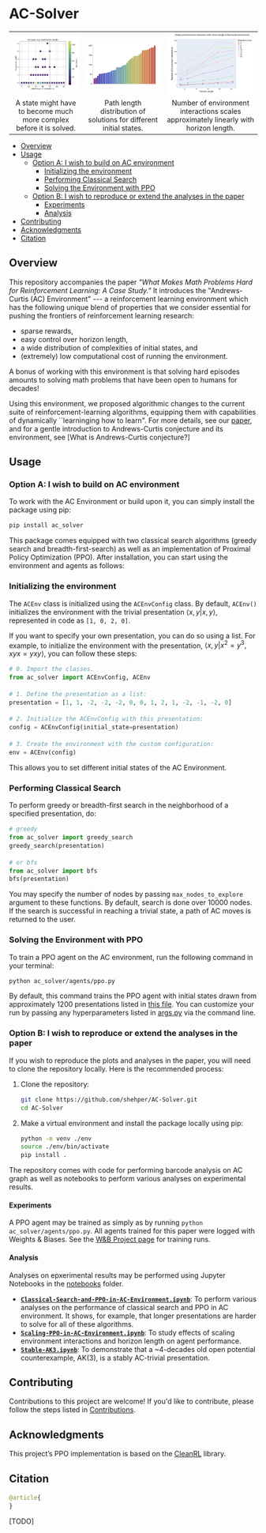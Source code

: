 # AC-Solver

<table>
  <tr>
    <td><img src="assets/image1.png" alt="Image 1" width="500"/></td>
    <td><img src="assets/image3.png" alt="Image 2" width="500"/></td>
    <td><img src="assets/image2.png" alt="Image 3" width="500"/></td>
  </tr>
  <tr>
    <td align="center">A state might have to become much more complex before it is solved.</td>
    <td align="center">Path length distribution of solutions for different initial states.</td>
    <td align="center">Number of environment interactions scales approximately linearly with horizon length.</td>
  </tr>
</table>

- [Overview](#overview)
- [Usage](#usage)
   - [Option A: I wish to build on AC environment](#option-a-i-wish-to-build-on-ac-environment)
     - [Initializing the environment](#initializing-the-environment)
      - [Performing Classical Search](#performing-classical-search)
      - [Solving the Environment with PPO](#solving-the-environment-with-ppo)
   - [Option B: I wish to reproduce or extend the analyses in the paper](#option-b-i-wish-to-reproduce-or-extend-the-analyses-in-the-paper)
      - [Experiments](#experiments)
      - [Analysis](#analysis)
- [Contributing](#contributing)
- [Acknowledgments](#acknowledgments)
- [Citation](#citation)



## Overview

This repository accompanies the paper *"What Makes Math Problems Hard for Reinforcement Learning: A Case Study."* It introduces the "Andrews-Curtis (AC) Environment" --- a reinforcement learning environment which has the following unique blend of properties that we consider essential for pushing the frontiers of reinforcement learning research:

- sparse rewards,
- easy control over horizon length,
- a wide distribution of complexities of initial states, and
- (extremely) low computational cost of running the environment.

A bonus of working with this environment is that solving hard episodes amounts to solving math problems that have been open to humans for decades! 

Using this environment, we proposed algorithmic changes to the current suite of reinforcement-learning algorithms, equipping them with capabilities of dynamically ``learninging how to learn". For more details, see our [paper](https://arxiv.org/), and for a gentle introduction to Andrews-Curtis conjecture and its environment, see [What is Andrews-Curtis conjecture?]

## Usage

### Option A: I wish to build on AC environment
To work with the AC Environment or build upon it, you can simply install the package using pip:

```bash
pip install ac_solver
```

This package comes equipped with two classical search algorithms (greedy search and breadth-first-search) as well as an implementation of Proximal Policy Optimization (PPO). After installation, you can start using the environment and agents as follows:

### Initializing the environment

The `ACEnv` class is initialized using the `ACEnvConfig` class. By default, `ACEnv()` initializes the environment with the trivial presentation $\langle x, y | x, y \rangle$, represented in code as `[1, 0, 2, 0]`.

If you want to specify your own presentation, you can do so using a list. For example, to initialize the environment with the presentation, $\langle x, y | x^2 = y^3, xyx = yxy \rangle$, you can follow these steps:

```python
# 0. Import the classes.
from ac_solver import ACEnvConfig, ACEnv

# 1. Define the presentation as a list:
presentation = [1, 1, -2, -2, -2, 0, 0, 1, 2, 1, -2, -1, -2, 0]

# 2. Initialize the ACEnvConfig with this presentation:
config = ACEnvConfig(initial_state=presentation)

# 3. Create the environment with the custom configuration:
env = ACEnv(config)
```

This allows you to set different initial states of the AC Environment.

### Performing Classical Search

To perform greedy or breadth-first search in the neighborhood of a specified presentation, do:

```python
# greedy
from ac_solver import greedy_search
greedy_search(presentation)

# or bfs
from ac_solver import bfs
bfs(presentation)
```

You may specify the number of nodes by passing `max_nodes_to_explore` argument to these functions. By default, search is done over 10000 nodes. If the search is successful in reaching a trivial state, a path of AC moves is returned to the user.

### Solving the Environment with PPO

To train a PPO agent on the AC environment, run the following command in your terminal:

```bash
python ac_solver/agents/ppo.py
```

By default, this command trains the PPO agent with initial states drawn from approximately 1200 presentations listed in [this file](ac_solver/search/miller_schupp/data/all_presentations.txt). You can customize your run by passing any hyperparameters listed in [args.py](ac_solver/agents/args.py) via the command line.

<!-- ### Solving AC Environment using Stable Baselines or RLLib

[TODO] Include here info on how to train our environment with stable baselines or rllib.-->

### Option B: I wish to reproduce or extend the analyses in the paper
If you wish to reproduce the plots and analyses in the paper, you will need to clone the repository locally. Here is the recommended process:

1. Clone the repository:

   ```bash
   git clone https://github.com/shehper/AC-Solver.git
   cd AC-Solver
   ```

2. Make a virtual environment and install the package locally using pip:

   ```bash
   python -m venv ./env
   source ./env/bin/activate
   pip install .
   ```

The repository comes with code for performing barcode analysis on AC graph as well as notebooks to perform various analyses on experimental results.

#### Experiments

A PPO agent may be trained as simply as by running `python ac_solver/agents/ppo.py`. All agents trained for this paper were logged with Weights & Biases. See the [W&B Project page](https://wandb.ai/shehper/AC-Solver-PPO?nw=nwusershehper) for training runs.

<!-- [TODO]: include how to use the barcode analysis code -->

#### Analysis

Analyses on epxerimental results may be performed using Jupyter Notebooks in the [notebooks](./notebooks) folder. 

- [**`Classical-Search-and-PPO-in-AC-Environment.ipynb`**](./notebooks/Classical-Search-and-PPO-in-AC-Environment.ipynb): To perform various analyses on the performance of classical search and PPO in AC environment. It shows, for example, that longer presentations are harder to solve for all of these algorithms.
- [**`Scaling-PPO-in-AC-Environment.ipynb`**](./notebooks/Scaling-PPO-in-AC-Environment.ipynb): To study effects of scaling environment interactions and horizon length on agent performance. 
- [**`Stable-AK3.ipynb`**](./notebooks/Stable-AK3.ipynb): To demonstrate that a ~4-decades old open potential counterexample, AK(3), is a stably AC-trivial presentation. 

## Contributing

Contributions to this project are welcome! If you'd like to contribute, please follow the steps listed in [Contributions](Contributions.md).

## Acknowledgments

This project’s PPO implementation is based on the [CleanRL](https://github.com/vwxyzjn/cleanrl) library.

## Citation
```python
@article{
}
```
[TODO]

